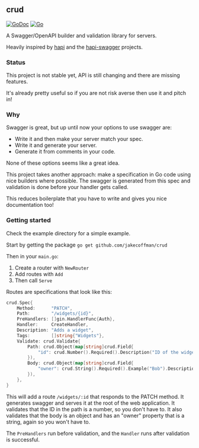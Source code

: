 ## crud

[![GoDoc](https://godoc.org/github.com/jakecoffman/crud?status.svg)](https://godoc.org/github.com/jakecoffman/crud)
[![Go](https://github.com/jakecoffman/crud/actions/workflows/go.yml/badge.svg)](https://github.com/jakecoffman/crud/actions/workflows/go.yml)

A Swagger/OpenAPI builder and validation library for servers.

Heavily inspired by [hapi](https://hapi.dev/) and the [hapi-swagger](https://github.com/glennjones/hapi-swagger) projects.

### Status

This project is not stable yet, API is still changing and there are missing features.

It's already pretty useful so if you are not risk averse then use it and pitch in!

### Why

Swagger is great, but up until now your options to use swagger are:

- Write it and then make your server match your spec.
- Write it and generate your server.
- Generate it from comments in your code.

None of these options seems like a great idea.

This project takes another approach: make a specification in Go code using nice builders where possible. The swagger is generated from this spec and validation is done before your handler gets called. 

This reduces boilerplate that you have to write and gives you nice documentation too!

### Getting started

Check the example directory for a simple example.

Start by getting the package `go get github.com/jakecoffman/crud`

Then in your `main.go`:

1. Create a router with `NewRouter`
2. Add routes with `Add`
3. Then call `Serve`

Routes are specifications that look like this:

```go
crud.Spec{
	Method:      "PATCH",
	Path:        "/widgets/{id}",
	PreHandlers: []gin.HandlerFunc{Auth},
	Handler:     CreateHandler,
	Description: "Adds a widget",
	Tags:        []string{"Widgets"},
	Validate: crud.Validate{
		Path: crud.Object(map[string]crud.Field{
			"id": crud.Number().Required().Description("ID of the widget")
        }),
		Body: crud.Object(map[string]crud.Field{
			"owner": crud.String().Required().Example("Bob").Description("Widget owner's name"),
		}),
	},
}
```

This will add a route `/widgets/:id` that responds to the PATCH method. It generates swagger and serves it at the root of the web application. It validates that the ID in the path is a number, so you don't have to. It also validates that the body is an object and has an "owner" property that is a string, again so you won't have to.

The `PreHandlers` run before validation, and the `Handler` runs after validation is successful.
